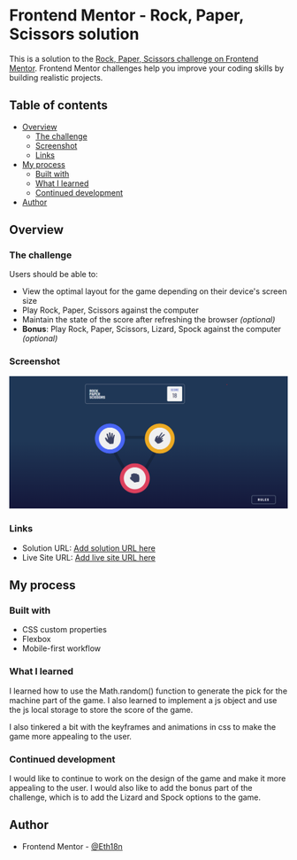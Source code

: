 # Frontend Mentor - Rock, Paper, Scissors solution

This is a solution to the [Rock, Paper, Scissors challenge on Frontend Mentor](https://www.frontendmentor.io/challenges/rock-paper-scissors-game-pTgwgvgH). Frontend Mentor challenges help you improve your coding skills by building realistic projects.

## Table of contents

- [Overview](#overview)
  - [The challenge](#the-challenge)
  - [Screenshot](#screenshot)
  - [Links](#links)
- [My process](#my-process)
  - [Built with](#built-with)
  - [What I learned](#what-i-learned)
  - [Continued development](#continued-development)
- [Author](#author)

## Overview

### The challenge

Users should be able to:

- View the optimal layout for the game depending on their device's screen size
- Play Rock, Paper, Scissors against the computer
- Maintain the state of the score after refreshing the browser _(optional)_
- **Bonus**: Play Rock, Paper, Scissors, Lizard, Spock against the computer _(optional)_

### Screenshot

![](./screenshot.png)

### Links

- Solution URL: [Add solution URL here](https://your-solution-url.com)
- Live Site URL: [Add live site URL here](https://your-live-site-url.com)

## My process

### Built with

- CSS custom properties
- Flexbox
- Mobile-first workflow

### What I learned

I learned how to use the Math.random() function to generate the pick for the machine part of the game.
I also learned to implement a js object and use the js local storage to store the score of the game.

I also tinkered a bit with the keyframes and animations in css to make the game more appealing to the user.

### Continued development

I would like to continue to work on the design of the game and make it more appealing to the user. I would also like to add the bonus part of the challenge, which is to add the Lizard and Spock options to the game.

## Author

- Frontend Mentor - [@Eth18n](https://www.frontendmentor.io/profile/Et18n)
